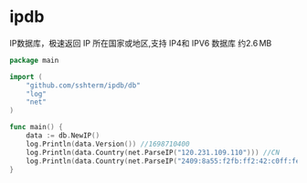 # ipdb
IP数据库，极速返回 IP 所在国家或地区,支持 IP4和 IPV6
数据库 约2.6 MB

```go
package main

import (
	"github.com/sshterm/ipdb/db"
	"log"
	"net"
)

func main() {
	data := db.NewIP()
	log.Println(data.Version()) //1698710400
	log.Println(data.Country(net.ParseIP("120.231.109.110"))) //CN
	log.Println(data.Country(net.ParseIP("2409:8a55:f2fb:ff2:42:c0ff:fea8:a0a"))) //CN
}

```
